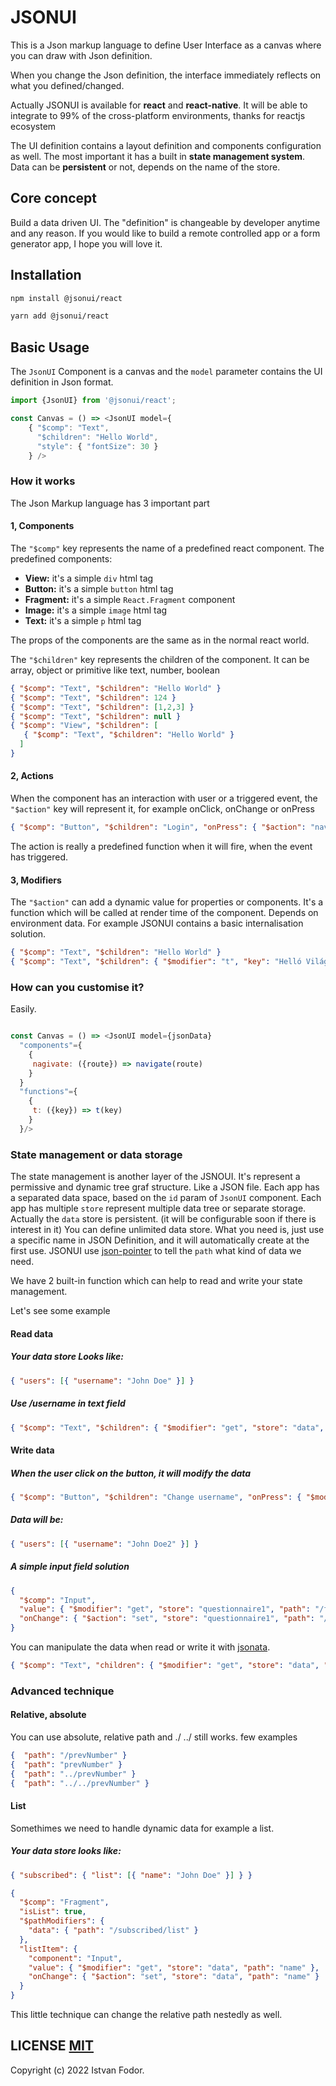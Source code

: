 # JSONUI

This is a Json markup language to define User Interface as a canvas where you can draw with Json definition.

When you change the Json definition, the interface immediately reflects on what you defined/changed.

Actually JSONUI is available for **react** and **react-native**. It will be able to integrate to 99% of the cross-platform environments, thanks for reactjs ecosystem

The UI definition contains a layout definition and components configuration as well. The most important it has a built in **state management system**. Data can be **persistent** or not, depends on the name of the store.

## Core concept

Build a data driven UI. The "definition" is changeable by developer anytime and any reason.
If you would like to build a remote controlled app or a form generator app, I hope you will love it.

## Installation

```bash
npm install @jsonui/react

yarn add @jsonui/react
```

## Basic Usage

The `JsonUI` Component is a canvas and the `model` parameter contains the UI definition in Json format.

```js
import {JsonUI} from '@jsonui/react';

const Canvas = () => <JsonUI model={
    { "$comp": "Text",
      "$children": "Hello World",
      "style": { "fontSize": 30 }
    } />
```

### How it works

The Json Markup language has 3 important part

#### 1, Components

The `"$comp"` key represents the name of a predefined react component. The predefined components:

- **View:** it's a simple `div` html tag
- **Button:** it's a simple `button` html tag
- **Fragment:** it's a simple `React.Fragment` component
- **Image:** it's a simple `image` html tag
- **Text:** it's a simple `p` html tag

The props of the components are the same as in the normal react world.

The `"$children"` key represents the children of the component.
It can be array, object or primitive like text, number, boolean

```json
{ "$comp": "Text", "$children": "Hello World" }
{ "$comp": "Text", "$children": 124 }
{ "$comp": "Text", "$children": [1,2,3] }
{ "$comp": "Text", "$children": null }
{ "$comp": "View", "$children": [
   { "$comp": "Text", "$children": "Hello World" }
  ]
}
```

#### 2, Actions

When the component has an interaction with user or a triggered event, the `"$action"` key will represent it, for example onClick, onChange or onPress

```json
{ "$comp": "Button", "$children": "Login", "onPress": { "$action": "navigate", "route": "LoginPage" } }
```

The action is really a predefined function when it will fire, when the event has triggered.

#### 3, Modifiers

The `"$action"` can add a dynamic value for properties or components. It's a function which will be called at render time of the component. Depends on environment data. For example JSONUI contains a basic internalisation solution.

```json
{ "$comp": "Text", "$children": "Hello World" }
{ "$comp": "Text", "$children": { "$modifier": "t", "key": "Helló Világ" } }
```

### How can you customise it?

Easily.

```js

const Canvas = () => <JsonUI model={jsonData}
  "components"={
    {
     nagivate: ({route}) => navigate(route)
    }
  }
  "functions"={
    {
     t: ({key}) => t(key)
    }
  }/>
```

### State management or data storage

The state management is another layer of the JSNOUI. It's represent a permissive and dynamic tree graf structure. Like a JSON file.
Each app has a separated data space, based on the `id` param of `JsonUI` component.
Each app has multiple `store` represent multiple data tree or separate storage.
Actually the `data` store is persistent. (it will be configurable soon if there is interest in it)
You can define unlimited data store. What you need is, just use a specific name in JSON Definition, and it will automatically create at the first use.
JSONUI use [json-pointer](https://www.npmjs.com/package/json-pointer) to tell the `path` what kind of data we need.

We have 2 built-in function which can help to read and write your state management.

Let's see some example

#### Read data

##### Your data store Looks like:

```json
{ "users": [{ "username": "John Doe" }] }
```

##### Use _/username_ in text field

```json
{ "$comp": "Text", "$children": { "$modifier": "get", "store": "data", "path": "/users/0/username" } }
```

#### Write data

##### When the user click on the button, it will modify the data

```json
{ "$comp": "Button", "$children": "Change username", "onPress": { "$modifier": "set", "store": "data", "path": "/users/0/username", "value": "John Doe 2" } }
```

##### Data will be:

```json
{ "users": [{ "username": "John Doe2" }] }
```

##### A simple input field solution

```json
{
  "$comp": "Input",
  "value": { "$modifier": "get", "store": "questionnaire1", "path": "/firstName" },
  "onChange": { "$action": "set", "store": "questionnaire1", "path": "/firstName" }
}
```

You can manipulate the data when read or write it with [jsonata](https://jsonata.org/).

```json
{ "$comp": "Text", "children": { "$modifier": "get", "store": "data", "path": "/prevNumber", "jsonataDef": "'Next Number: ' & (1+$)" } }
```

### Advanced technique

#### Relative, absolute

You can use absolute, relative path and ./ ../ still works.
few examples

```json
{  "path": "/prevNumber" }
{  "path": "prevNumber" }
{  "path": "../prevNumber" }
{  "path": "../../prevNumber" }
```

#### List

Somethimes we need to handle dynamic data for example a list.

##### Your data store looks like:

```json
{ "subscribed": { "list": [{ "name": "John Doe" }] } }
```

```json
{
  "$comp": "Fragment",
  "isList": true,
  "$pathModifiers": {
    "data": { "path": "/subscribed/list" }
  },
  "listItem": {
    "component": "Input",
    "value": { "$modifier": "get", "store": "data", "path": "name" },
    "onChange": { "$action": "set", "store": "data", "path": "name" }
  }
}
```

This little technique can change the relative path nestedly as well.

## LICENSE [MIT](LICENSE)

Copyright (c) 2022 Istvan Fodor.
